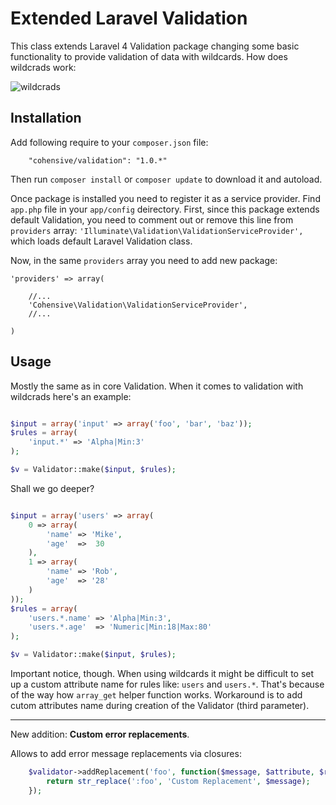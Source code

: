 # Extended Laravel Validation

This class extends Laravel 4 Validation package changing some basic functionality
to provide validation of data with wildcards. How does wildcrads work:

![wildcrads](https://f.cloud.github.com/assets/578455/448315/c6de7cf4-b23e-11e2-97b0-aa0296c92d22.jpg)

## Installation

Add following require to your `composer.json` file:

~~~
    "cohensive/validation": "1.0.*"
~~~

Then run `composer install` or `composer update` to download it and autoload.

Once package is installed you need to register it as a service provider. Find `app.php` file in your `app/config` deirectory.
First, since this package extends default Validation, you need to comment out or remove this line from `providers` array: `'Illuminate\Validation\ValidationServiceProvider',` which loads default Laravel Validation class.

Now, in the same `providers` array you need to add new package:

~~~
'providers' => array(

	//...
	'Cohensive\Validation\ValidationServiceProvider',
	//...

)
~~~

## Usage

Mostly the same as in core Validation. When it comes to validation with wildcrads here's an example:


````php

$input = array('input' => array('foo', 'bar', 'baz'));
$rules = array(
	'input.*' => 'Alpha|Min:3'
);

$v = Validator::make($input, $rules);

````

Shall we go deeper?


````php

$input = array('users' => array(
	0 => array(
		'name' => 'Mike',
		'age'  =>  30
	),
	1 => array(
		'name' => 'Rob',
		'age'  => '28'
	)
));
$rules = array(
	'users.*.name' => 'Alpha|Min:3',
	'users.*.age'  => 'Numeric|Min:18|Max:80'
);

$v = Validator::make($input, $rules);

````

Important notice, though. When using wildcards it might be difficult to set up a custom attribute name for rules like: `users` and `users.*`.
That's because of the way how `array_get` helper function works. Workaround is to add cutom attributes name during creation of the Validator (third parameter).

------

New addition: **Custom error replacements**.

Allows to add error message replacements via closures:

````php
	$validator->addReplacement('foo', function($message, $attribute, $rule, $parameters) {
		return str_replace(':foo', 'Custom Replacement', $message);
	});
````
